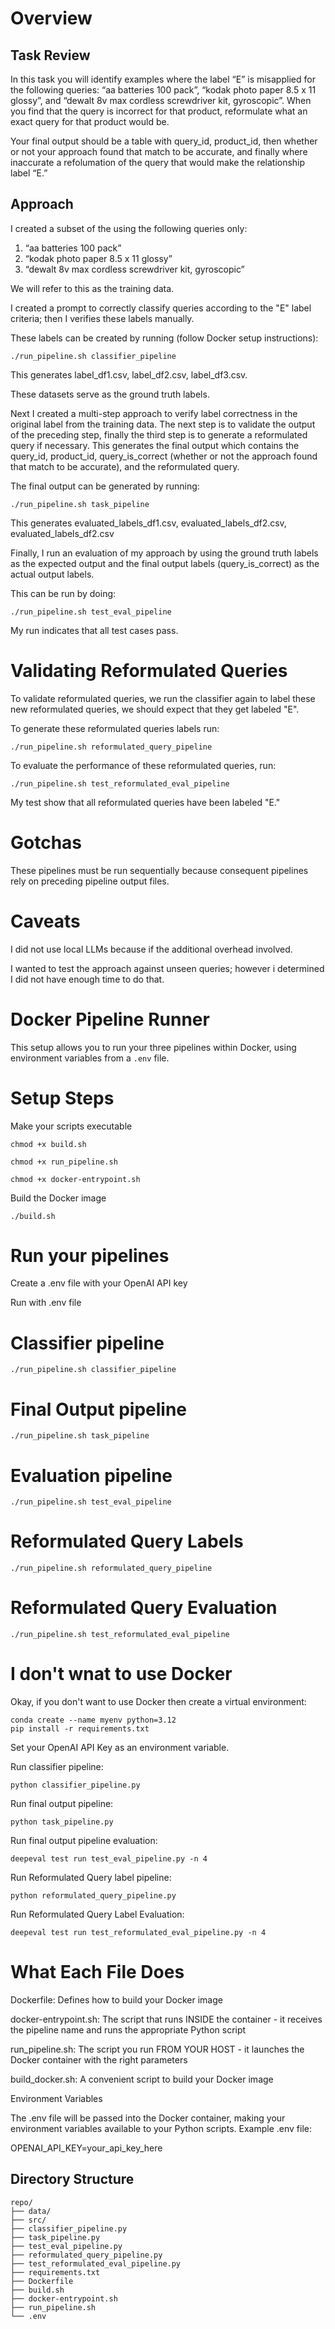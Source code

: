 # Overview

## Task Review

In this task you will identify examples where the label “E” is misapplied for the following
queries: “aa batteries 100 pack”, “kodak photo paper 8.5 x 11 glossy”, and “dewalt 8v max
cordless screwdriver kit, gyroscopic”. When you find that the query is incorrect for that
product, reformulate what an exact query for that product would be.

Your final output should be a table with query_id, product_id, then whether or not your
approach found that match to be accurate, and finally where inaccurate a refolumation of
the query that would make the relationship label “E.”

## Approach

I created a subset of the using the following queries only:

1. “aa batteries 100 pack”
2. “kodak photo paper 8.5 x 11 glossy”
3. “dewalt 8v max cordless screwdriver kit, gyroscopic”

We will refer to this as the training data.

I created a prompt to correctly classify queries according to the "E" label criteria; then I verifies these labels manually.

These labels can be created by running (follow Docker setup instructions):

`./run_pipeline.sh classifier_pipeline`

This generates label_df1.csv, label_df2.csv, label_df3.csv.

These datasets serve as the ground truth labels.

Next I created a multi-step approach to verify label correctness in the original label from the training data.
The next step is to validate the output of the preceding step, finally the third step is to generate a reformulated query if necessary. This generates the final output which contains the query_id, product_id, query_is_correct (whether or not the
approach found that match to be accurate), and the reformulated query. 

The final output can be generated by running:

`./run_pipeline.sh task_pipeline`

This generates evaluated_labels_df1.csv, evaluated_labels_df2.csv, evaluated_labels_df2.csv


Finally, I run an evaluation of my approach by using the ground truth labels as the expected output and the final output labels (query_is_correct) as the actual output labels. 

This can be run by doing:

`./run_pipeline.sh test_eval_pipeline`

My run indicates that all test cases pass. 

# Validating Reformulated Queries

To validate reformulated queries, we run the classifier again to label these new reformulated queries, we should expect that they get labeled "E". 

To generate these reformulated queries labels run:

`./run_pipeline.sh reformulated_query_pipeline`

To evaluate the performance of these reformulated queries, run:

`./run_pipeline.sh test_reformulated_eval_pipeline`

My test show that all reformulated queries have been labeled "E."


# Gotchas

These pipelines must be run sequentially because consequent pipelines rely on preceding pipeline output files.

# Caveats

I did not use local LLMs because if the additional overhead involved. 

I wanted to test the approach against unseen queries; however i determined I did not have enough time to do that.

# Docker Pipeline Runner

This setup allows you to run your three pipelines within Docker, using environment variables from a `.env` file.

# Setup Steps

Make your scripts executable

`chmod +x build.sh`

`chmod +x run_pipeline.sh`

`chmod +x docker-entrypoint.sh`

Build the Docker image

`./build.sh`

# Run your pipelines

Create a .env file with your OpenAI API key

Run with .env file

# Classifier pipeline

`./run_pipeline.sh classifier_pipeline`

# Final Output pipeline

`./run_pipeline.sh task_pipeline`

# Evaluation pipeline
`./run_pipeline.sh test_eval_pipeline`

# Reformulated Query Labels

`./run_pipeline.sh reformulated_query_pipeline`

# Reformulated Query Evaluation

`./run_pipeline.sh test_reformulated_eval_pipeline`


# I don't wnat to use Docker

Okay, if you don't want to use Docker then create a virtual environment:

```
conda create --name myenv python=3.12
pip install -r requirements.txt
```

Set your OpenAI API Key as an environment variable.

Run classifier pipeline:

`python classifier_pipeline.py`

Run final output pipeline:

`python task_pipeline.py`

Run final output pipeline evaluation:

`deepeval test run test_eval_pipeline.py -n 4`

Run Reformulated Query label pipeline:

`python reformulated_query_pipeline.py`

Run Reformulated Query Label Evaluation:

`deepeval test run test_reformulated_eval_pipeline.py -n 4`

# What Each File Does

Dockerfile: Defines how to build your Docker image

docker-entrypoint.sh: The script that runs INSIDE the container - it receives the pipeline name and runs the appropriate Python script

run_pipeline.sh: The script you run FROM YOUR HOST - it launches the Docker container with the right parameters

build_docker.sh: A convenient script to build your Docker image

Environment Variables

The .env file will be passed into the Docker container, making your environment variables available to your Python scripts. Example .env file:

OPENAI_API_KEY=your_api_key_here

## Directory Structure

```
repo/
├── data/
├── src/
├── classifier_pipeline.py
├── task_pipeline.py
├── test_eval_pipeline.py
├── reformulated_query_pipeline.py
├── test_reformulated_eval_pipeline.py
├── requirements.txt
├── Dockerfile
├── build.sh
├── docker-entrypoint.sh
├── run_pipeline.sh
└── .env
```
